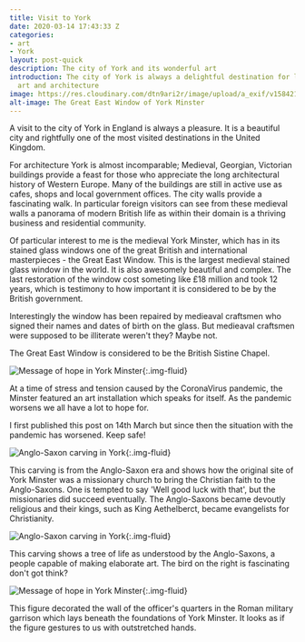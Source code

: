 ```yaml
---
title: Visit to York
date: 2020-03-14 17:43:33 Z
categories:
- art
- York
layout: post-quick
description: The city of York and its wonderful art
introduction: The city of York is always a delightful destination for lovers of history,
  art and architecture
image: https://res.cloudinary.com/dtn9ari2r/image/upload/a_exif/v1584212387/blog/19827511-AC43-4AE5-8F89-A8B8B51FD738.jpg
alt-image: The Great East Window of York Minster
---
```


A visit to the city of York in England is always a pleasure. It is a beautiful city and rightfully one of the most visited destinations in the United Kingdom.

For architecture York is almost incomparable; Medieval, Georgian, Victorian buildings provide a feast for those who appreciate the long architectural history of Western Europe. Many of the buildings are still in active use as cafes, shops and local government offices. The city walls provide a fascinating walk. In particular foreign visitors can see from these medieval walls a panorama of modern British life as within their domain is a thriving business and residential community.

Of particular interest to me is the medieval York Minster, which has in its stained glass windows one of the great British and international masterpieces - the Great East Window. This is the largest medieval stained glass window in the world. It is also awesomely beautiful and complex. The last restoration of the window cost someting like £18 million and took 12 years, which is testimony to how important it is considered to be by the British government.

Interestingly the window has been repaired by medieaval craftsmen who signed their names and dates of birth on the glass. But medieaval craftsmen were supposed to be illiterate weren't they? Maybe not.

The Great East Window is considered to be the British Sistine Chapel.

![Message of hope in York Minster](https://res.cloudinary.com/dtn9ari2r/image/upload/a_exif/v1584212384/blog/DCE135B2-C974-4404-BEC4-E3AD1E54190E.jpg){:.img-fluid}

At a time of stress and tension caused by the CoronaVirus pandemic, the Minster featured an art installation which speaks for itself. As the pandemic worsens we all have a lot to hope for. 

I first published this post on 14th March but since then the situation with the pandemic has worsened. Keep safe!

![Anglo-Saxon carving in York](https://res.cloudinary.com/dtn9ari2r/image/upload/a_exif/v1584718341/blog/DSC_0261.jpg){:.img-fluid}

This carving is from the Anglo-Saxon era and shows how the original site of York Minster was a missionary church to bring the Christian faith to the Anglo-Saxons. One is tempted to say 'Well good luck with that', but the missionaries did succeed eventually. The Anglo-Saxons became devoutly religious and their kings, such as King Aethelberct, became evangelists for Christianity.

![Anglo-Saxon carving in York](https://res.cloudinary.com/dtn9ari2r/image/upload/v1584718343/blog/DSC_0262.jpg){:.img-fluid}

This carving shows a tree of life as understood by the Anglo-Saxons, a people capable of making elaborate art. The bird on the right is fascinating don't got think?  

![Message of hope in York Minster](https://res.cloudinary.com/dtn9ari2r/image/upload/a_exif/v1584718340/blog/DSC_0263.jpg){:.img-fluid}

This figure decorated the wall of the officer's quarters in the Roman military garrison which lays beneath the foundations of York Minster. It looks as if the figure gestures to us with outstretched hands.
